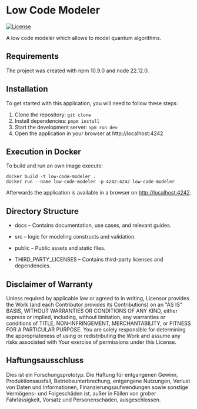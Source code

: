 # Low Code Modeler

[![License](https://img.shields.io/badge/License-Apache%202.0-blue.svg)](https://opensource.org/licenses/Apache-2.0)

A low code modeler which allows to model quantum algorithms.

## Requirements

The project was created with npm 10.9.0 and node 22.12.0.

## Installation

To get started with this application, you will need to follow these steps:

1. Clone the repository: `git clone `
2. Install dependencies: `pnpm install`
3. Start the development server: `npm run dev`
4. Open the application in your browser at http://localhost:4242

## Execution in Docker

To build and run an own image execute:

```
docker build -t low-code-modeler .
docker run --name low-code-modeler -p 4242:4242 low-code-modeler
```

Afterwards the application is available in a browser on [http://localhost:4242](http://localhost:4242).

## Directory Structure

- docs – Contains documentation, use cases, and relevant guides.

- src – logic for modeling constructs and validation.

- public – Public assets and static files.

- THIRD_PARTY_LICENSES – Contains third-party licenses and dependencies.


## Disclaimer of Warranty

Unless required by applicable law or agreed to in writing, Licensor provides the Work (and each Contributor provides its
Contributions) on an "AS IS" BASIS, WITHOUT WARRANTIES OR CONDITIONS OF ANY KIND, either express or implied, including,
without limitation, any warranties or conditions of TITLE, NON-INFRINGEMENT, MERCHANTABILITY, or FITNESS FOR A
PARTICULAR PURPOSE. You are solely responsible for determining the appropriateness of using or redistributing the Work
and assume any risks associated with Your exercise of permissions under this License.

## Haftungsausschluss

Dies ist ein Forschungsprototyp. Die Haftung für entgangenen Gewinn, Produktionsausfall, Betriebsunterbrechung,
entgangene Nutzungen, Verlust von Daten und Informationen, Finanzierungsaufwendungen sowie sonstige Vermögens- und
Folgeschäden ist, außer in Fällen von grober Fahrlässigkeit, Vorsatz und Personenschäden, ausgeschlossen.
